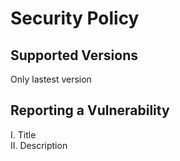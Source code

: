 # Security Policy

## Supported Versions

Only lastest version

## Reporting a Vulnerability

I. Title</br>
II. Description
